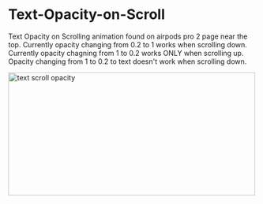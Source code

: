 # Text-Opacity-on-Scroll
Text Opacity on Scrolling animation found on airpods pro 2 page near the top.
Currently opacity changing from 0.2 to 1 works when scrolling down.
Currently opacity chagning from 1 to 0.2 works ONLY when scrolling up.
Opacity changing from 1 to 0.2 to text doesn't work when scrolling down.
<br>

<a href="/gif/text-scroll-opacity-GdXijv" title="text scroll opacity"><img src="https://i.makeagif.com/media/10-17-2022/GdXijv.gif" alt="text scroll opacity" width="500" height="250"></a><div style="font-size:11px;"><a href="/" title="make a gif"></a></div>
